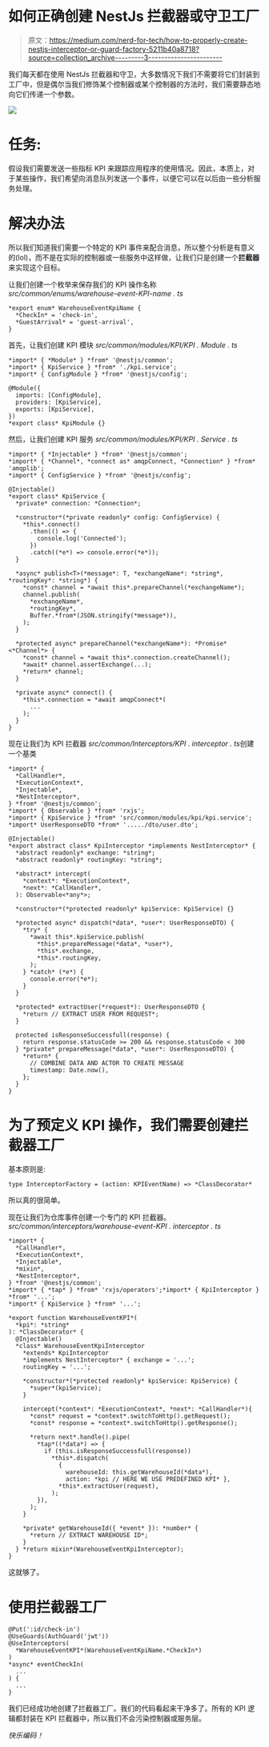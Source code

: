 # 如何正确创建 NestJs 拦截器或守卫工厂

> 原文：<https://medium.com/nerd-for-tech/how-to-properly-create-nestjs-interceptor-or-guard-factory-5211b40a8718?source=collection_archive---------3----------------------->

我们每天都在使用 NestJs 拦截器和守卫，大多数情况下我们不需要将它们封装到工厂中，但是偶尔当我们修饰某个控制器或某个控制器的方法时，我们需要静态地向它们传递一个参数。

![](img/b02b05cba9aafa0982fc69e7f9d40b4a.png)

# **任务:**

假设我们需要发送一些指标 KPI 来跟踪应用程序的使用情况。因此，本质上，对于某些操作，我们希望向消息队列发送一个事件，以便它可以在以后由一些分析服务处理。

# 解决办法

所以我们知道我们需要一个特定的 KPI 事件来配合消息，所以整个分析是有意义的(lol)，而不是在实际的控制器或一些服务中这样做，让我们只是创建一个**拦截器**来实现这个目标。

让我们创建一个枚举来保存我们的 KPI 操作名称
*src/common/enums/warehouse-event-KPI-name . ts*

```
*export enum* WarehouseEventKpiName {
  *CheckIn* = 'check-in',
  *GuestArrival* = 'guest-arrival',
}
```

首先，让我们创建 KPI 模块
*src/common/modules/KPI/KPI . Module . ts*

```
*import* { *Module* } *from* '@nestjs/common';
*import* { KpiService } *from* './kpi.service';
*import* { ConfigModule } *from* '@nestjs/config';

@Module({
  imports: [ConfigModule],
  providers: [KpiService],
  exports: [KpiService],
})
*export class* KpiModule {}
```

然后，让我们创建 KPI 服务
*src/common/modules/KPI/KPI . Service . ts*

```
*import* { *Injectable* } *from* '@nestjs/common';
*import* { *Channel*, *connect as* amqpConnect, *Connection* } *from* 'amqplib';
*import* { ConfigService } *from* '@nestjs/config';

@Injectable()
*export class* KpiService {
  *private* connection: *Connection*;

  *constructor*(*private readonly* config: ConfigService) {
    *this*.connect()
      .then(() => {
        console.log('Connected');
      })
      .catch((*e*) => console.error(*e*));
  }

  *async* publish<T>(*message*: T, *exchangeName*: *string*, *routingKey*: *string*) {
    *const* channel = *await this*.prepareChannel(*exchangeName*);
    channel.publish(
      *exchangeName*,
      *routingKey*,
      Buffer.*from*(JSON.stringify(*message*)),
    );
  }

  *protected async* prepareChannel(*exchangeName*): *Promise*<*Channel*> {
    *const* channel = *await this*.connection.createChannel();
    *await* channel.assertExchange(...);
    *return* channel;
  }

  *private async* connect() {
    *this*.connection = *await amqpConnect*(
      ...
    );
  }
}
```

现在让我们为 KPI 拦截器
*src/common/Interceptors/KPI . interceptor . ts*创建一个基类

```
*import* {
  *CallHandler*,
  *ExecutionContext*,
  *Injectable*,
  *NestInterceptor*,
} *from* '@nestjs/common';
*import* { Observable } *from* 'rxjs';
*import* { KpiService } *from* 'src/common/modules/kpi/kpi.service';
*import* UserResponseDTO *from* '...../dto/user.dto';

@Injectable()
*export abstract class* KpiInterceptor *implements NestInterceptor* {
  *abstract readonly* exchange: *string*;
  *abstract readonly* routingKey: *string*;

  *abstract* intercept(
    *context*: *ExecutionContext*,
    *next*: *CallHandler*,
  ): Observable<*any*>;

  *constructor*(*protected readonly* kpiService: KpiService) {}

  *protected async* dispatch(*data*, *user*: UserResponseDTO) {
    *try* {
      *await this*.kpiService.publish(
        *this*.prepareMessage(*data*, *user*),
        *this*.exchange,
        *this*.routingKey,
      );
    } *catch* (*e*) {
      console.error(*e*);
    }
  }

  *protected* extractUser(*request*): UserResponseDTO {
    *return // EXTRACT USER FROM REQUEST*;
  } 

  protected isResponseSuccessfull(response) {
    return response.statusCode >= 200 && response.statusCode < 300
  } *private* prepareMessage(*data*, *user*: UserResponseDTO) {
    *return* {
      // COMBINE DATA AND ACTOR TO CREATE MESSAGE
      timestamp: Date.now(),
    };
  }
}
```

# 为了预定义 KPI 操作，我们需要创建拦截器工厂

基本原则是:

```
type InterceptorFactory = (action: KPIEventName) => *ClassDecorator*
```

所以真的很简单。

现在让我们为仓库事件创建一个专门的 KPI 拦截器。
*src/common/interceptors/warehouse-event-KPI . interceptor . ts*

```
*import* {
  *CallHandler*,
  *ExecutionContext*,
  *Injectable*,
  *mixin*,
  *NestInterceptor*,
} *from* '@nestjs/common'; 
*import* { *tap* } *from* 'rxjs/operators';*import* { KpiInterceptor } *from* '...';
*import* { KpiService } *from* '...';

*export function WarehouseEventKPI*(
  *kpi*: *string*
): *ClassDecorator* {
  @Injectable()
  *class* WarehouseEventKpiInterceptor
    *extends* KpiInterceptor
    *implements NestInterceptor* { exchange = '...';
    routingKey = '...';

    *constructor*(*protected readonly* kpiService: KpiService) {
      *super*(kpiService);
    }

    intercept(*context*: *ExecutionContext*, *next*: *CallHandler*){
      *const* request = *context*.switchToHttp().getRequest();
      *const* response = *context*.switchToHttp().getResponse();

      *return next*.handle().pipe(
        *tap*((*data*) => { 
          if (this.isResponseSuccessfull(response))
            *this*.dispatch(
              {
                warehouseId: this.getWarehouseId(*data*), 
                action: *kpi // HERE WE USE PREDEFINED KPI* },
              *this*.extractUser(request),
            );
        }),
      );
    }

    *private* getWarehouseId({ *event* }): *number* {
      *return // EXTRACT WAREHOUSE ID*;
    }
  } *return mixin*(WarehouseEventKpiInterceptor);
}
```

这就够了。

# 使用拦截器工厂

```
@Put(':id/check-in')
@UseGuards(AuthGuard('jwt'))
@UseInterceptors(
  *WarehouseEventKPI*(WarehouseEventKpiName.*CheckIn*)
)
*async* eventCheckIn(
  ...
) {
  ...
}
```

我们已经成功地创建了拦截器工厂。我们的代码看起来干净多了。所有的 KPI 逻辑都封装在 KPI 拦截器中，所以我们不会污染控制器或服务层。

*快乐编码！*